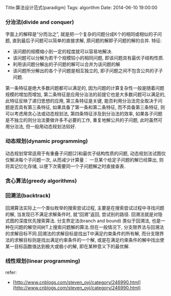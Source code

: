 Title:算法设计范式(paradigm)
Tags: algorithm
Date: 2014-06-10 19:00:00

### 分治法(divide and conquer)

字面上的解释是“分而治之”, 就是把一个复杂的问题分成K个的相同或相似的子问题, 直到最后子问题可以简单的直接求解, 原问题的解即子问题的解的合并. 特征:
    
 - 该问题的规模缩小到一定的程度就可以容易地解决.
 - 该问题可以分解为若干个规模较小的相同问题, 即该问题具有最优子结构性质.
 - 利用该问题分解出的子问题的解可以合并为该问题的解
 - 该问题所分解出的各个子问题是相互独立的, 即子问题之间不包含公共的子子问题.

第一条特征是绝大多数问题都可以满足的, 因为问题的计算复杂性一般是随着问题规模的增加而增加, 第二条特征是应用分治法的前提它也是大多数问题可以满足的, 此特征反映了递归思想的应用,
    第三条特征是关键, 能否利用分治法完全取决于问题是否具有第三条特征, 如果具备了第一条和第二条特征, 而不具备第三条特征, 则可以考虑用贪心法或动态规划法, 第四条特征涉及到分治法的效率, 如果各子问题是不独立的则分治法要做许多不必要的工作, 重复地解公共的子问题, 此时虽然可用分治法, 但一般用动态规划法较好.


### 动态规划(dynamic programming)

动态规划常常适用于有重叠子问题[2]和最优子结构性质的问题, 动态规划法试图仅仅解决每个子问题一次, 从而减少计算量： 一旦某个给定子问题的解已经算出, 则将其记忆化存储, 以便下次需要同一个子问题解之时直接查表. 

### 贪心算法(greedy algorithms)

### 回溯法(backtrack)

回溯算法实际上一个类似枚举的搜索尝试过程, 主要是在搜索尝试过程中寻找问题的解, 当发现已不满足求解条件时, 就“回溯”返回, 尝试别的路径. 回溯法就是对隐式图的深度优先搜索算法.
分支界定法(branch and bound)
    类似于回溯法, 也是一种在问题的解空间树T上搜索问题解的算法.但在一般情况下, 分支限界法与回溯法的求解目标不同.回溯法的求解目标是找出T中满足约束条件的所有解, 而分支限界法的求解目标则是找出满足约束条件的一个解, 或是在满足约束条件的解中找出使某一目标函数值达到极大或极小的解, 即在某种意义下的最优解.

### 线性规划(linear programming)


refer:

- [http://www.cnblogs.com/steven_oyj/category/246990.html](http://www.cnblogs.com/steven_oyj/category/246990.html)
